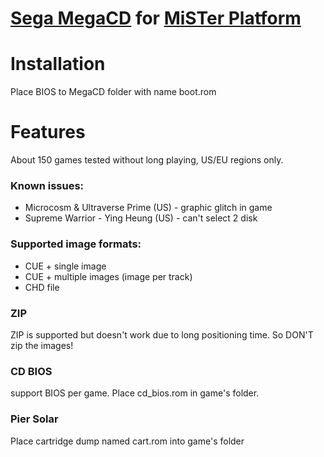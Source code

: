 # [Sega MegaCD](https://en.wikipedia.org/wiki/Sega_CD) for [MiSTer Platform](https://github.com/MiSTer-devel/Main_MiSTer/wiki)

# Installation
Place BIOS to MegaCD folder with name boot.rom

# Features
About 150 games tested without long playing, US/EU regions only.

### Known issues:
- Microcosm & Ultraverse Prime (US) - graphic glitch in game
- Supreme Warrior - Ying Heung (US) - can't select 2 disk

### Supported image formats:
- CUE + single image
- CUE + multiple images (image per track)
- CHD file

### ZIP
ZIP is supported but doesn't work due to long positioning time.
So DON'T zip the images!

### CD BIOS
support BIOS per game. Place cd_bios.rom in game's folder.

### Pier Solar
Place cartridge dump named cart.rom into game's folder
